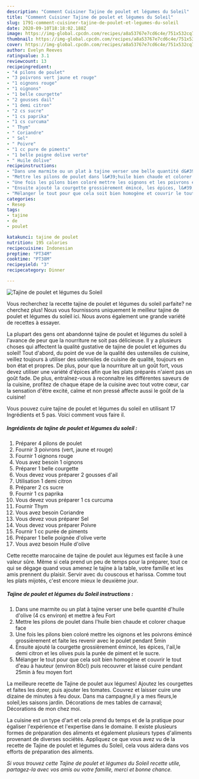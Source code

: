 ```yaml
---
description: "Comment Cuisiner Tajine de poulet et légumes du Soleil"
title: "Comment Cuisiner Tajine de poulet et légumes du Soleil"
slug: 1791-comment-cuisiner-tajine-de-poulet-et-legumes-du-soleil
date: 2020-09-10T18:18:02.188Z
image: https://img-global.cpcdn.com/recipes/a8a53767e7cd6c4e/751x532cq70/tajine-de-poulet-et-legumes-du-soleil-photo-principale-de-la-recette.jpg
thumbnail: https://img-global.cpcdn.com/recipes/a8a53767e7cd6c4e/751x532cq70/tajine-de-poulet-et-legumes-du-soleil-photo-principale-de-la-recette.jpg
cover: https://img-global.cpcdn.com/recipes/a8a53767e7cd6c4e/751x532cq70/tajine-de-poulet-et-legumes-du-soleil-photo-principale-de-la-recette.jpg
author: Evelyn Reeves
ratingvalue: 3.1
reviewcount: 13
recipeingredient:
- "4 pilons de poulet"
- "3 poivrons vert jaune et rouge"
- "1 oignons rouge"
- "1 oignons"
- "1 belle courgette"
- "2 gousses dail"
- "1 demi citron"
- "2 cs sucre"
- "1 cs paprika"
- "1 cs curcuma"
- " Thym"
- " Coriandre"
- " Sel"
- " Poivre"
- "1 cc pure de piments"
- "1 belle poigne dolive verte"
- " Huile dolive"
recipeinstructions:
- "Dans une marmite ou un plat à tajine verser une belle quantité d&#39;huile d&#39;olive (4 cs environ) et mettre à feu Fort"
- "Mettre les pilons de poulet dans l&#39;huile bien chaude et colorer chaque face"
- "Une fois les pilons bien coloré mettre les oignons et les poivrons émincé grossièrement et faite les revenir avec le poulet pendant 5min"
- "Ensuite ajouté la courgette grossièrement émincé, les épices, l&#39;ail,le demi citron et les olives puis la purée de piment et le sucre."
- "Mélanger le tout pour que cela soit bien homogène et couvrir le tout d&#39;eau à hauteur (environ 80cl) puis recouvrer et laissé cuire pendant 25min à feu moyen fort"
categories:
- Resep
tags:
- tajine
- de
- poulet

katakunci: tajine de poulet 
nutrition: 195 calories
recipecuisine: Indonesian
preptime: "PT34M"
cooktime: "PT38M"
recipeyield: "3"
recipecategory: Dinner

---
```



![Tajine de poulet et légumes du Soleil](https://img-global.cpcdn.com/recipes/a8a53767e7cd6c4e/751x532cq70/tajine-de-poulet-et-legumes-du-soleil-photo-principale-de-la-recette.jpg)

Vous recherchez la recette tajine de poulet et légumes du soleil parfaite? ne cherchez plus! Nous vous fournissons uniquement le meilleur tajine de poulet et légumes du soleil ici. Nous avons également une grande variété de recettes à essayer.

La plupart des gens ont abandonné tajine de poulet et légumes du soleil à l'avance de peur que la nourriture ne soit pas délicieuse. Il y a plusieurs choses qui affectent la qualité gustative de tajine de poulet et légumes du soleil! Tout d'abord, du point de vue de la qualité des ustensiles de cuisine, veillez toujours à utiliser des ustensiles de cuisine de qualité, toujours en bon état et propres. De plus, pour que la nourriture ait un goût fort, vous devez utiliser une variété d'épices afin que les plats préparés n'aient pas un goût fade. De plus, entraînez-vous à reconnaître les différentes saveurs de la cuisine, profitez de chaque étape de la cuisine avec tout votre cœur, car la sensation d'être excité, calme et non pressé affecte aussi le goût de la cuisine!

<!--inarticleads1-->

Vous pouvez cuire tajine de poulet et légumes du soleil en utilisant 17 Ingrédients et 5 pas. Voici comment vous faire il.

##### Ingrédients de tajine de poulet et légumes du soleil :

1. Préparer 4 pilons de poulet
1. Fournir 3 poivrons (vert, jaune et rouge)
1. Fournir 1 oignons rouge
1. Vous avez besoin 1 oignons
1. Préparer 1 belle courgette
1. Vous devez vous préparer 2 gousses d&#39;ail
1. Utilisation 1 demi citron
1. Préparer 2 cs sucre
1. Fournir 1 cs paprika
1. Vous devez vous préparer 1 cs curcuma
1. Fournir  Thym
1. Vous avez besoin  Coriandre
1. Vous devez vous préparer  Sel
1. Vous devez vous préparer  Poivre
1. Fournir 1 cc purée de piments
1. Préparer 1 belle poignée d&#39;olive verte
1. Vous avez besoin  Huile d&#39;olive


Cette recette marocaine de tajine de poulet aux légumes est facile à une valeur sûre. Même si cela prend un peu de temps pour la préparer, tout ce qui se dégage quand vous amenez le tajine à la table, votre famille et les amis prennent du plaisir. Servir avec du couscous et harissa. Comme tout les plats mijotés, c&#39;est encore mieux le deuxième jour. 

<!--inarticleads2-->

##### Tajine de poulet et légumes du Soleil instructions :

1. Dans une marmite ou un plat à tajine verser une belle quantité d&#39;huile d&#39;olive (4 cs environ) et mettre à feu Fort
1. Mettre les pilons de poulet dans l&#39;huile bien chaude et colorer chaque face
1. Une fois les pilons bien coloré mettre les oignons et les poivrons émincé grossièrement et faite les revenir avec le poulet pendant 5min
1. Ensuite ajouté la courgette grossièrement émincé, les épices, l&#39;ail,le demi citron et les olives puis la purée de piment et le sucre.
1. Mélanger le tout pour que cela soit bien homogène et couvrir le tout d&#39;eau à hauteur (environ 80cl) puis recouvrer et laissé cuire pendant 25min à feu moyen fort


La meilleure recette de Tajine de poulet aux légumes! Ajoutez les courgettes et faites les dorer, puis ajouter les tomates. Couvrez et laisser cuire une dizaine de minutes à feu doux. Dans ma campagne,il y a mes fleurs,le soleil,les saisons jardin. Décorations de mes tables de carnaval; Décorations de mon chez moi. 

<!--inarticleads1-->

<p>
La cuisine est un type d'art et cela prend du temps et de la pratique pour égaliser l'expérience et l'expertise dans le domaine. Il existe plusieurs formes de préparation des aliments et également plusieurs types d'aliments provenant de diverses sociétés. Appliquez ce que vous avez vu de la recette de Tajine de poulet et légumes du Soleil, cela vous aidera dans vos efforts de préparation des aliments.
</p>

<p>
<i>Si vous trouvez cette Tajine de poulet et légumes du Soleil recette utile, partagez-la avec vos amis ou votre famille, merci et bonne chance.</i>
</p>

